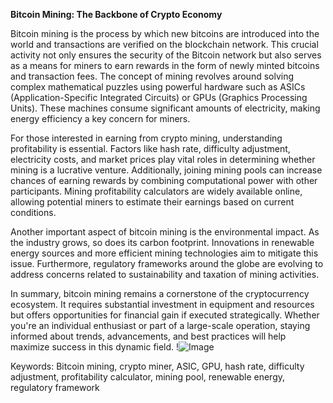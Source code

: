**Bitcoin Mining: The Backbone of Crypto Economy**

Bitcoin mining is the process by which new bitcoins are introduced into the world and transactions are verified on the blockchain network. This crucial activity not only ensures the security of the Bitcoin network but also serves as a means for miners to earn rewards in the form of newly minted bitcoins and transaction fees. The concept of mining revolves around solving complex mathematical puzzles using powerful hardware such as ASICs (Application-Specific Integrated Circuits) or GPUs (Graphics Processing Units). These machines consume significant amounts of electricity, making energy efficiency a key concern for miners.

For those interested in earning from crypto mining, understanding profitability is essential. Factors like hash rate, difficulty adjustment, electricity costs, and market prices play vital roles in determining whether mining is a lucrative venture. Additionally, joining mining pools can increase chances of earning rewards by combining computational power with other participants. Mining profitability calculators are widely available online, allowing potential miners to estimate their earnings based on current conditions.

Another important aspect of bitcoin mining is the environmental impact. As the industry grows, so does its carbon footprint. Innovations in renewable energy sources and more efficient mining technologies aim to mitigate this issue. Furthermore, regulatory frameworks around the globe are evolving to address concerns related to sustainability and taxation of mining activities.

In summary, bitcoin mining remains a cornerstone of the cryptocurrency ecosystem. It requires substantial investment in equipment and resources but offers opportunities for financial gain if executed strategically. Whether you're an individual enthusiast or part of a large-scale operation, staying informed about trends, advancements, and best practices will help maximize success in this dynamic field. !![Image](https://github.com/user-attachments/assets/3be06921-4469-491d-bd37-5f14c53422b7)

Keywords: Bitcoin mining, crypto miner, ASIC, GPU, hash rate, difficulty adjustment, profitability calculator, mining pool, renewable energy, regulatory framework